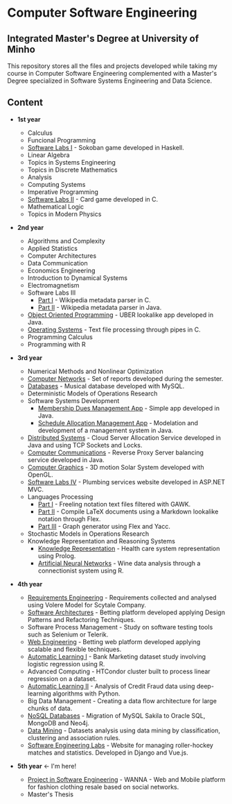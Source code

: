 # Computer Software Engineering 

## Integrated Master's Degree at University of Minho

This repository stores all the files and projects developed while taking my course in Computer Software Engineering complemented with a Master's Degree specialized in Software Systems Engineering and Data Science.

## Content

* **1st year**
  - Calculus
  - Funcional Programming
  - [Software Labs I](https://github.com/vitorecarpe/Sokoban) - Sokoban game developed in Haskell.
  - Linear Algebra
  - Topics in Systems Engineering
  - Topics in Discrete Mathematics
  - Analysis
  - Computing Systems
  - Imperative Programming
  - [Software Labs II](https://github.com/vitorecarpe/Big-Two) - Card game developed in C.
  - Mathematical Logic
  - Topics in Modern Physics

* **2nd year**
  - Algorithms and Complexity
  - Applied Statistics
  - Computer Architectures
  - Data Communication
  - Economics Engineering
  - Introduction to Dynamical Systems
  - Electromagnetism
  - Software Labs III
    - [Part I](https://github.com/vitorecarpe/Wikipedia-Parser-I) - Wikipedia metadata parser in C.
    - [Part II](https://github.com/vitorecarpe/Wikipedia-Parser-II) - Wikipedia metadata parser in Java.
  - [Object Oriented Programming](https://github.com/vitorecarpe/UMeR) - UBER lookalike app developed in Java.
  - [Operating Systems](https://github.com/vitorecarpe/Notebook-Processor) - Text file processing through pipes in C.
  - Programming Calculus
  - Programming with R

* **3rd year**
  - Numerical Methods and Nonlinear Optimization
  - [Computer Networks](https://github.com/vitorecarpe/Computer-Networking-Reports) - Set of reports developed during the semester.
  - [Databases](https://github.com/vitorecarpe/MuDBa) - Musical database developed with MySQL.
  - Deterministic Models of Operations Research
  - Software Systems Development
    - [Membership Dues Management App](https://github.com/vitorecarpe/Membership-Dues-Management) - Simple app developed in Java.
    - [Schedule Allocation Management App](https://github.com/vitorecarpe/Schedule-Allocation-Management) - Modelation and development of a management system in Java.
  - [Distributed Systems](https://github.com/Tibblue/Projeto-SD) - Cloud Server Allocation Service developed in Java and using TCP Sockets and Locks.
  - [Computer Communications](https://github.com/vitorecarpe/Reverse-Proxy-Server) - Reverse Proxy Server balancing service developed in Java.
  - [Computer Graphics](https://github.com/vitorecarpe/Solar-System) - 3D motion Solar System developed with OpenGL.
  - [Software Labs IV](https://github.com/vitorecarpe/Antonio-Canalizador) - Plumbing services website developed in ASP.NET MVC.
  - Languages Processing
    - [Part I](https://github.com/vitorecarpe/GAWK-Text-Filter) - Freeling notation text files filtered with GAWK.
    - [Part II](https://github.com/vitorecarpe/Markdown-Lookalike-Notation) - Compile LaTeX documents using a Markdown lookalike notation through Flex.
    - [Part III](https://github.com/vitorecarpe/Graph-Generator) - Graph generator using Flex and Yacc.
  - Stochastic Models in Operations Research
  - Knowledge Representation and Reasoning Systems
    - [Knowledge Representation](https://github.com/vitorecarpe/Health-Care-Knowledge-Representation) - Health care system representation using Prolog.
    - [Artificial Neural Networks](https://github.com/vitorecarpe/Artificial-Neural-Networks) - Wine data analysis through a connectionist system using R.

* **4th year**
  - [Requirements Engineering](https://github.com/diisnc/Credit_Risk_Analysis_1819) - Requirements collected and analysed using Volere Model for Scytale Company.
  - [Software Architectures](https://github.com/vitorecarpe/BetESS-Betting-Platform) - Betting platform developed applying Design Patterns and Refactoring Techniques.
  - Software Process Management - Study on software testing tools such as Selenium or Telerik.
  - [Web Engineering](https://github.com/vitorecarpe/BetESS-Web-Platform) - Betting web platform developed applying scalable and flexible techniques.
  - [Automatic Learning I](https://github.com/vitorecarpe/Bank-Marketing) - Bank Marketing dataset study involving logistic regression using R.
  - Advanced Computing - HTCondor cluster built to process linear regression on a dataset.
  - [Automatic Learning II](https://github.com/mamonteiro-brg/Credit-Card-Fraud) - Analysis of Credit Fraud data using deep-learning algorithms with Python.
  - Big Data Management - Creating a data flow architecture for large chunks of data.
  - [NoSQL Databases](https://github.com/vitorecarpe/Sakila-NoSQL) - Migration of MySQL Sakila to Oracle SQL, MongoDB and Neo4j.
  - [Data Mining](https://github.com/vitorecarpe/Data-Mining) - Datasets analysis using data mining by classification, clustering and association rules.
  - [Software Engineering Labs](https://github.com/vitorecarpe/LEI) - Website for managing roller-hockey matches and statistics. Developed in Django and Vue.js.
  
* **5th year** ← I'm here!
  - [Project in Software Engineering](http://github.com/diisnc/wanna) - WANNA - Web and Mobile platform for fashion clothing resale based on social networks.
  - Master's Thesis

